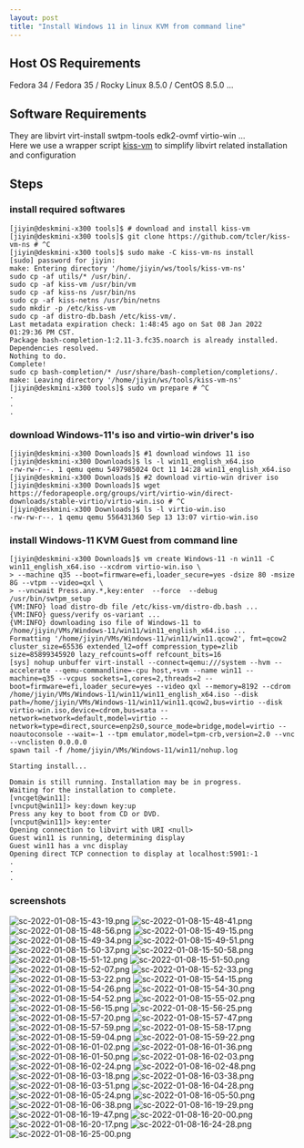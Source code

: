 ```yaml
---
layout: post
title: "Install Windows 11 in linux KVM from command line"
---
```



## Host OS Requirements
Fedora 34 / Fedora 35 / Rocky Linux 8.5.0 / CentOS 8.5.0 ...

## Software Requirements
They are libvirt virt-install swtpm-tools edk2-ovmf virtio-win ...  
Here we use a wrapper script [kiss-vm](https://github.com/tcler/kiss-vm-ns) to simplify libvirt related installation and configuration

## Steps
### install required softwares
```
[jiyin@deskmini-x300 tools]$ # download and install kiss-vm
[jiyin@deskmini-x300 tools]$ git clone https://github.com/tcler/kiss-vm-ns # ^C
[jiyin@deskmini-x300 tools]$ sudo make -C kiss-vm-ns install
[sudo] password for jiyin:
make: Entering directory '/home/jiyin/ws/tools/kiss-vm-ns'
sudo cp -af utils/* /usr/bin/.
sudo cp -af kiss-vm /usr/bin/vm
sudo cp -af kiss-ns /usr/bin/ns
sudo cp -af kiss-netns /usr/bin/netns
sudo mkdir -p /etc/kiss-vm
sudo cp -af distro-db.bash /etc/kiss-vm/.
Last metadata expiration check: 1:48:45 ago on Sat 08 Jan 2022 01:29:36 PM CST.
Package bash-completion-1:2.11-3.fc35.noarch is already installed.
Dependencies resolved.
Nothing to do.
Complete!
sudo cp bash-completion/* /usr/share/bash-completion/completions/.
make: Leaving directory '/home/jiyin/ws/tools/kiss-vm-ns'
[jiyin@deskmini-x300 tools]$ sudo vm prepare # ^C
.
.
.
```

### download Windows-11's iso and virtio-win driver's iso
```
[jiyin@deskmini-x300 Downloads]$ #1 download windows 11 iso
[jiyin@deskmini-x300 Downloads]$ ls -l win11_english_x64.iso
-rw-rw-r--. 1 qemu qemu 5497985024 Oct 11 14:28 win11_english_x64.iso
[jiyin@deskmini-x300 Downloads]$ #2 download virtio-win driver iso
[jiyin@deskmini-x300 Downloads]$ wget https://fedorapeople.org/groups/virt/virtio-win/direct-downloads/stable-virtio/virtio-win.iso # ^C
[jiyin@deskmini-x300 Downloads]$ ls -l virtio-win.iso
-rw-rw-r--. 1 qemu qemu 556431360 Sep 13 13:07 virtio-win.iso
```

### install Windows-11 KVM Guest from command line
```
[jiyin@deskmini-x300 Downloads]$ vm create Windows-11 -n win11 -C  win11_english_x64.iso --xcdrom virtio-win.iso \
> --machine q35 --boot=firmware=efi,loader_secure=yes -dsize 80 -msize 8G --vtpm --video=qxl \
> --vncwait Press.any.*,key:enter  --force  --debug
/usr/bin/swtpm_setup
{VM:INFO} load distro-db file /etc/kiss-vm/distro-db.bash ...
{VM:INFO} guess/verify os-variant ...
{VM:INFO} downloading iso file of Windows-11 to /home/jiyin/VMs/Windows-11/win11/win11_english_x64.iso ...
Formatting '/home/jiyin/VMs/Windows-11/win11/win11.qcow2', fmt=qcow2 cluster_size=65536 extended_l2=off compression_type=zlib size=85899345920 lazy_refcounts=off refcount_bits=16
[sys] nohup unbuffer virt-install --connect=qemu:///system --hvm --accelerate --qemu-commandline=-cpu host,+svm --name win11 --machine=q35 --vcpus sockets=1,cores=2,threads=2 --boot=firmware=efi,loader_secure=yes --video qxl --memory=8192 --cdrom /home/jiyin/VMs/Windows-11/win11/win11_english_x64.iso --disk path=/home/jiyin/VMs/Windows-11/win11/win11.qcow2,bus=virtio --disk virtio-win.iso,device=cdrom,bus=sata --network=network=default,model=virtio --network=type=direct,source=enp2s0,source_mode=bridge,model=virtio --noautoconsole --wait=-1 --tpm emulator,model=tpm-crb,version=2.0 --vnc --vnclisten 0.0.0.0
spawn tail -f /home/jiyin/VMs/Windows-11/win11/nohup.log

Starting install...

Domain is still running. Installation may be in progress.
Waiting for the installation to complete.
[vncget@win11]:
[vncput@win11]> key:down key:up
Press any key to boot from CD or DVD.
[vncput@win11]> key:enter
Opening connection to libvirt with URI <null>
Guest win11 is running, determining display
Guest win11 has a vnc display
Opening direct TCP connection to display at localhost:5901:-1
.
.
.
```

### screenshots
![sc-2022-01-08-15-43-19.png](https://raw.githubusercontent.com/tcler/tcler.github.io/master/public/imgs/win11-kvm/Screenshot-at-2022-01-08-15-43-19.png)
![sc-2022-01-08-15-48-41.png](https://raw.githubusercontent.com/tcler/tcler.github.io/master/public/imgs/win11-kvm/Screenshot-at-2022-01-08-15-48-41.png)
![sc-2022-01-08-15-48-56.png](https://raw.githubusercontent.com/tcler/tcler.github.io/master/public/imgs/win11-kvm/Screenshot-at-2022-01-08-15-48-56.png)
![sc-2022-01-08-15-49-15.png](https://raw.githubusercontent.com/tcler/tcler.github.io/master/public/imgs/win11-kvm/Screenshot-at-2022-01-08-15-49-15.png)
![sc-2022-01-08-15-49-34.png](https://raw.githubusercontent.com/tcler/tcler.github.io/master/public/imgs/win11-kvm/Screenshot-at-2022-01-08-15-49-34.png)
![sc-2022-01-08-15-49-51.png](https://raw.githubusercontent.com/tcler/tcler.github.io/master/public/imgs/win11-kvm/Screenshot-at-2022-01-08-15-49-51.png)
![sc-2022-01-08-15-50-37.png](https://raw.githubusercontent.com/tcler/tcler.github.io/master/public/imgs/win11-kvm/Screenshot-at-2022-01-08-15-50-37.png)
![sc-2022-01-08-15-50-58.png](https://raw.githubusercontent.com/tcler/tcler.github.io/master/public/imgs/win11-kvm/Screenshot-at-2022-01-08-15-50-58.png)
![sc-2022-01-08-15-51-12.png](https://raw.githubusercontent.com/tcler/tcler.github.io/master/public/imgs/win11-kvm/Screenshot-at-2022-01-08-15-51-12.png)
![sc-2022-01-08-15-51-50.png](https://raw.githubusercontent.com/tcler/tcler.github.io/master/public/imgs/win11-kvm/Screenshot-at-2022-01-08-15-51-50.png)
![sc-2022-01-08-15-52-07.png](https://raw.githubusercontent.com/tcler/tcler.github.io/master/public/imgs/win11-kvm/Screenshot-at-2022-01-08-15-52-07.png)
![sc-2022-01-08-15-52-33.png](https://raw.githubusercontent.com/tcler/tcler.github.io/master/public/imgs/win11-kvm/Screenshot-at-2022-01-08-15-52-33.png)
![sc-2022-01-08-15-53-22.png](https://raw.githubusercontent.com/tcler/tcler.github.io/master/public/imgs/win11-kvm/Screenshot-at-2022-01-08-15-53-22.png)
![sc-2022-01-08-15-54-15.png](https://raw.githubusercontent.com/tcler/tcler.github.io/master/public/imgs/win11-kvm/Screenshot-at-2022-01-08-15-54-15.png)
![sc-2022-01-08-15-54-26.png](https://raw.githubusercontent.com/tcler/tcler.github.io/master/public/imgs/win11-kvm/Screenshot-at-2022-01-08-15-54-26.png)
![sc-2022-01-08-15-54-30.png](https://raw.githubusercontent.com/tcler/tcler.github.io/master/public/imgs/win11-kvm/Screenshot-at-2022-01-08-15-54-30.png)
![sc-2022-01-08-15-54-52.png](https://raw.githubusercontent.com/tcler/tcler.github.io/master/public/imgs/win11-kvm/Screenshot-at-2022-01-08-15-54-52.png)
![sc-2022-01-08-15-55-02.png](https://raw.githubusercontent.com/tcler/tcler.github.io/master/public/imgs/win11-kvm/Screenshot-at-2022-01-08-15-55-02.png)
![sc-2022-01-08-15-56-15.png](https://raw.githubusercontent.com/tcler/tcler.github.io/master/public/imgs/win11-kvm/Screenshot-at-2022-01-08-15-56-15.png)
![sc-2022-01-08-15-56-25.png](https://raw.githubusercontent.com/tcler/tcler.github.io/master/public/imgs/win11-kvm/Screenshot-at-2022-01-08-15-56-25.png)
![sc-2022-01-08-15-57-20.png](https://raw.githubusercontent.com/tcler/tcler.github.io/master/public/imgs/win11-kvm/Screenshot-at-2022-01-08-15-57-20.png)
![sc-2022-01-08-15-57-47.png](https://raw.githubusercontent.com/tcler/tcler.github.io/master/public/imgs/win11-kvm/Screenshot-at-2022-01-08-15-57-47.png)
![sc-2022-01-08-15-57-59.png](https://raw.githubusercontent.com/tcler/tcler.github.io/master/public/imgs/win11-kvm/Screenshot-at-2022-01-08-15-57-59.png)
![sc-2022-01-08-15-58-17.png](https://raw.githubusercontent.com/tcler/tcler.github.io/master/public/imgs/win11-kvm/Screenshot-at-2022-01-08-15-58-17.png)
![sc-2022-01-08-15-59-04.png](https://raw.githubusercontent.com/tcler/tcler.github.io/master/public/imgs/win11-kvm/Screenshot-at-2022-01-08-15-59-04.png)
![sc-2022-01-08-15-59-22.png](https://raw.githubusercontent.com/tcler/tcler.github.io/master/public/imgs/win11-kvm/Screenshot-at-2022-01-08-15-59-22.png)
![sc-2022-01-08-16-01-02.png](https://raw.githubusercontent.com/tcler/tcler.github.io/master/public/imgs/win11-kvm/Screenshot-at-2022-01-08-16-01-02.png)
![sc-2022-01-08-16-01-36.png](https://raw.githubusercontent.com/tcler/tcler.github.io/master/public/imgs/win11-kvm/Screenshot-at-2022-01-08-16-01-36.png)
![sc-2022-01-08-16-01-50.png](https://raw.githubusercontent.com/tcler/tcler.github.io/master/public/imgs/win11-kvm/Screenshot-at-2022-01-08-16-01-50.png)
![sc-2022-01-08-16-02-03.png](https://raw.githubusercontent.com/tcler/tcler.github.io/master/public/imgs/win11-kvm/Screenshot-at-2022-01-08-16-02-03.png)
![sc-2022-01-08-16-02-24.png](https://raw.githubusercontent.com/tcler/tcler.github.io/master/public/imgs/win11-kvm/Screenshot-at-2022-01-08-16-02-24.png)
![sc-2022-01-08-16-02-48.png](https://raw.githubusercontent.com/tcler/tcler.github.io/master/public/imgs/win11-kvm/Screenshot-at-2022-01-08-16-02-48.png)
![sc-2022-01-08-16-03-18.png](https://raw.githubusercontent.com/tcler/tcler.github.io/master/public/imgs/win11-kvm/Screenshot-at-2022-01-08-16-03-18.png)
![sc-2022-01-08-16-03-38.png](https://raw.githubusercontent.com/tcler/tcler.github.io/master/public/imgs/win11-kvm/Screenshot-at-2022-01-08-16-03-38.png)
![sc-2022-01-08-16-03-51.png](https://raw.githubusercontent.com/tcler/tcler.github.io/master/public/imgs/win11-kvm/Screenshot-at-2022-01-08-16-03-51.png)
![sc-2022-01-08-16-04-28.png](https://raw.githubusercontent.com/tcler/tcler.github.io/master/public/imgs/win11-kvm/Screenshot-at-2022-01-08-16-04-28.png)
![sc-2022-01-08-16-05-24.png](https://raw.githubusercontent.com/tcler/tcler.github.io/master/public/imgs/win11-kvm/Screenshot-at-2022-01-08-16-05-24.png)
![sc-2022-01-08-16-05-50.png](https://raw.githubusercontent.com/tcler/tcler.github.io/master/public/imgs/win11-kvm/Screenshot-at-2022-01-08-16-05-50.png)
![sc-2022-01-08-16-06-38.png](https://raw.githubusercontent.com/tcler/tcler.github.io/master/public/imgs/win11-kvm/Screenshot-at-2022-01-08-16-06-38.png)
![sc-2022-01-08-16-19-29.png](https://raw.githubusercontent.com/tcler/tcler.github.io/master/public/imgs/win11-kvm/Screenshot-at-2022-01-08-16-19-29.png)
![sc-2022-01-08-16-19-47.png](https://raw.githubusercontent.com/tcler/tcler.github.io/master/public/imgs/win11-kvm/Screenshot-at-2022-01-08-16-19-47.png)
![sc-2022-01-08-16-20-00.png](https://raw.githubusercontent.com/tcler/tcler.github.io/master/public/imgs/win11-kvm/Screenshot-at-2022-01-08-16-20-00.png)
![sc-2022-01-08-16-20-17.png](https://raw.githubusercontent.com/tcler/tcler.github.io/master/public/imgs/win11-kvm/Screenshot-at-2022-01-08-16-20-17.png)
![sc-2022-01-08-16-24-28.png](https://raw.githubusercontent.com/tcler/tcler.github.io/master/public/imgs/win11-kvm/Screenshot-at-2022-01-08-16-24-28.png)
![sc-2022-01-08-16-25-00.png](https://raw.githubusercontent.com/tcler/tcler.github.io/master/public/imgs/win11-kvm/Screenshot-at-2022-01-08-16-25-00.png)
